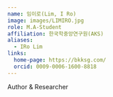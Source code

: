 ```yaml
---
name: 임이로(Lim, I Ro)
image: images/LIMIRO.jpg
role: M.A-Student
affiliation: 한국학중앙연구원(AKS)
aliases:
  - IRo Lim
links:
  home-page: https://bkksg.com/
  orcid: 0009-0006-1600-8818
---
```

Author & Researcher
